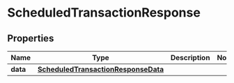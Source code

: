 

# ScheduledTransactionResponse


## Properties

| Name | Type | Description | Notes |
|------------ | ------------- | ------------- | -------------|
|**data** | [**ScheduledTransactionResponseData**](ScheduledTransactionResponseData.md) |  |  |



